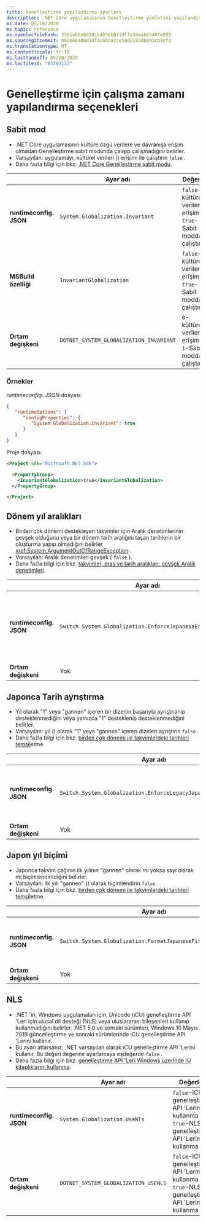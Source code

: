 ```yaml
---
title: Genelleştirme yapılandırma ayarları
description: .NET Core uygulamasının Genelleştirme yönlerini yapılandıran çalışma zamanı ayarları hakkında bilgi edinin. Örneğin, Japonca tarihleri nasıl ayrıştırır.
ms.date: 05/18/2020
ms.topic: reference
ms.openlocfilehash: 2561e66e6d18cb4036b0719f7e34ea66540fe095
ms.sourcegitcommit: 0926684d8d34f4c6b5acce58d2193db093cb9cf2
ms.translationtype: MT
ms.contentlocale: tr-TR
ms.lasthandoff: 05/20/2020
ms.locfileid: "83703133"
---
```

# <a name="run-time-configuration-options-for-globalization"></a>Genelleştirme için çalışma zamanı yapılandırma seçenekleri

## <a name="invariant-mode"></a>Sabit mod

- .NET Core uygulamasının kültüre özgü verilere ve davranışa erişim olmadan Genelleştirme sabit modunda çalışıp çalışmadığını belirler.
- Varsayılan: uygulamayı, kültürel verileri () erişimi ile çalıştırın `false` .
- Daha fazla bilgi için bkz. [.NET Core Genelleştirme sabit modu](https://github.com/dotnet/runtime/blob/master/docs/design/features/globalization-invariant-mode.md).

| | Ayar adı | Değerler |
| - | - | - |
| **runtimeconfig. JSON** | `System.Globalization.Invariant` | `false`-kültürel verilerine erişim<br/>`true`-Sabit modda çalıştır |
| **MSBuild özelliği** | `InvariantGlobalization` | `false`-kültürel verilerine erişim<br/>`true`-Sabit modda çalıştır |
| **Ortam değişkeni** | `DOTNET_SYSTEM_GLOBALIZATION_INVARIANT` | `0`-kültürel verilerine erişim<br/>`1`-Sabit modda çalıştır |

### <a name="examples"></a>Örnekler

*runtimeconfig. JSON* dosyası:

```json
{
   "runtimeOptions": {
      "configProperties": {
         "System.Globalization.Invariant": true
      }
   }
}
```

Proje dosyası:

```xml
<Project Sdk="Microsoft.NET.Sdk">

  <PropertyGroup>
    <InvariantGlobalization>true</InvariantGlobalization>
  </PropertyGroup>

</Project>
```

## <a name="era-year-ranges"></a>Dönem yıl aralıkları

- Birden çok dönemi destekleyen takvimler için Aralık denetimlerinin gevşek olduğunu veya bir dönem tarih aralığını taşan tarihlerin bir oluşturma yapıp olmadığını belirler <xref:System.ArgumentOutOfRangeException> .
- Varsayılan: Aralık denetimleri gevşek ( `false` ).
- Daha fazla bilgi için bkz. [takvimler, eras ve tarih aralıkları: gevşek Aralık denetimleri](../../standard/datetime/working-with-calendars.md#calendars-eras-and-date-ranges-relaxed-range-checks).

| | Ayar adı | Değerler |
| - | - | - |
| **runtimeconfig. JSON** | `Switch.System.Globalization.EnforceJapaneseEraYearRanges` | `false`-gevşek Aralık denetimleri<br/>`true`-bir özel duruma neden olan taşmalar |
| **Ortam değişkeni** | Yok | Yok |

## <a name="japanese-date-parsing"></a>Japonca Tarih ayrıştırma

- Yıl olarak "1" veya "gannen" içeren bir dizenin başarıyla ayrıştıranıp desteklenmediğini veya yalnızca "1" desteklenip desteklenmediğini belirler.
- Varsayılan: yıl () olarak "1" veya "gannen" içeren dizeleri ayrıştırın `false` .
- Daha fazla bilgi için bkz. [birden çok dönemi ile takvimlerdeki tarihleri temsil](../../standard/datetime/working-with-calendars.md#represent-dates-in-calendars-with-multiple-eras)etme.

| | Ayar adı | Değerler |
| - | - | - |
| **runtimeconfig. JSON** | `Switch.System.Globalization.EnforceLegacyJapaneseDateParsing` | `false`-"Gannen" veya "1" destekleniyor<br/>`true`-yalnızca "1" destekleniyor |
| **Ortam değişkeni** | Yok | Yok |

## <a name="japanese-year-format"></a>Japon yıl biçimi

- Japonca takvim çağının ilk yılının "gannen" olarak mı yoksa sayı olarak mı biçimlendirildiğini belirler.
- Varsayılan: ilk yılı "gannen" () olarak biçimlendirin `false` .
- Daha fazla bilgi için bkz. [birden çok dönemi ile takvimlerdeki tarihleri temsil](../../standard/datetime/working-with-calendars.md#represent-dates-in-calendars-with-multiple-eras)etme.

| | Ayar adı | Değerler |
| - | - | - |
| **runtimeconfig. JSON** | `Switch.System.Globalization.FormatJapaneseFirstYearAsANumber` | `false`"gannen" olarak biçimlendirin<br/>`true`-sayı olarak Biçimlendir |
| **Ortam değişkeni** | Yok | Yok |

## <a name="nls"></a>NLS

- .NET 'in, Windows uygulamaları için, Unicode (ıCU) genelleştirme API 'Leri için ulusal dil desteği (NLS) veya uluslararası bileşenleri kullanıp kullanmadığını belirler. .NET 5,0 ve sonraki sürümleri, Windows 10 Mayıs 2019 güncelleştirme ve sonraki sürümlerinde ıCU genelleştirme API 'Lerini kullanır.
- Bu ayarı atlarsanız, .NET varsayılan olarak ıCU genelleştirme API 'Lerini kullanır. Bu değeri değerine ayarlamaya eşdeğerdir `false` .
- Daha fazla bilgi için bkz. [genelleştirme API 'Leri Windows üzerinde IU kitaplıklarını kullanma](../compatibility/3.1-5.0.md#globalization-apis-use-icu-libraries-on-windows).

| | Ayar adı | Değerler | Dağıtıla |
| - | - | - | - |
| **runtimeconfig. JSON** | `System.Globalization.UseNls` | `false`-ICU genelleştirme API 'Lerini kullanma<br/>`true`-NLS genelleştirme API 'Lerini kullanma | .NET 5,0 |
| **Ortam değişkeni** | `DOTNET_SYSTEM_GLOBALIZATION_USENLS` | `false`-ICU genelleştirme API 'Lerini kullanma<br/>`true`-NLS genelleştirme API 'Lerini kullanma | .NET 5,0 |
